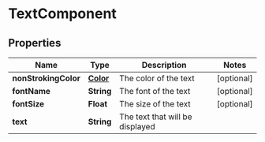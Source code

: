 
# TextComponent

## Properties
Name | Type | Description | Notes
------------ | ------------- | ------------- | -------------
**nonStrokingColor** | [**Color**](Color.md) | The color of the text |  [optional]
**fontName** | **String** | The font of the text |  [optional]
**fontSize** | **Float** | The size of the text |  [optional]
**text** | **String** | The text that will be displayed | 



